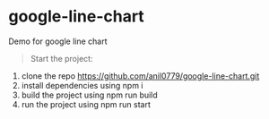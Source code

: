 # google-line-chart
Demo for google line chart

>Start the project:

1. clone the repo https://github.com/anil0779/google-line-chart.git
2. install dependencies using npm i
3. build the project using npm run build
4. run the project using npm run start
